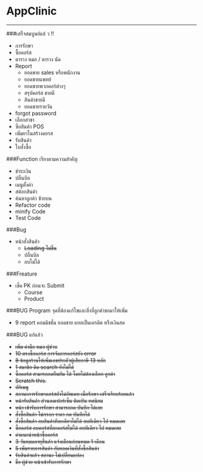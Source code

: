 # AppClinic
----------------------
###เสร็จสมบูนย์แล้ ว !!
- การรักษา
- ซื้อคอร์ส
- ตาราง หมอ / ตาราง นัด
- Report
    - ยอดขาย sales หรือพนักงาน
    - ยอดขายแพทย์
    - ยอดขายพวกคอร์ต่างๆ
    - สรุปคอร์ส ขายดี
    - สินค้าขายดี
    - ยอดขายรายวัน
- forgot password
- เลือกสาขา
- ซือสินค้า POS
- เพิ่มยาในสร้างคอรส
- รับสินค้า
- ใบสั่งซื้อ

###Function เรียงตามความสำคัญ
- ชำระเงิน
- ปลิ้นบิล
- เมนูตั้งค่า
- สต้อกสินค้า
- ค้นหาลูกค้า ซ้ายบน
- Refactor code
- minify Code
- Test Code

###Bug
+ หน้าสั่งสินค้า
    + ~~Loading ไม่ขึ้น~~
    + ปลิ้นบิล
    + ลบไม่ได้

###Freature
+ เช็ค PK ก่อนจะ Submit
    - Course
    - Product

###BUG Program จุดที่ต้องแก้ไขและสิ่งที่ลูกค้าขอมาให้เพิ่ม
+ 9 report คอมมิชชั่น ยอดขาย แยกเป็นเครดิต หรือเงินสด


###BUG แก้แล้ว 
+  ~~เพิ่ม ค่ามือ หมอ ผู้ช่วบ~~
+  ~~10 ตรงซื้อคอร์ส การจัดการคอร์สยัง error~~
+ ~~8 ข้อมูลร้านให้เพิ่มเลขประตัวผู้เสียภาษี 13 หลัก~~
+ ~~1 สมาชิก ติด search ยังไม่ได้~~
+ ~~ซื้อคอร์ส สามารถกดยืนยัน ได้ โดยไม่ต้องเลือก ลูกค้า~~
+ ~~Scratch this.~~
+ ~~บัก้เมนู~~
+ ~~สถานะการรักษาคอร์สยังไม่อัพเดท เมื่อรักษา เสร็จเรียบร้อยแล้ว~~
+ ~~หน้ารับสินค้า ส่วนลดเปอร์เซ็น ติดเป้น ทศนิยม~~
+ ~~หน้า เข้ารับการรักษา สามารถกด บันทึก ได้เลย~~
+ ~~สั่งซื้อสินค้า ไม่กรอก ราคา กด บันทึกได้~~
+ ~~สั่งซื้อสินค้า ลบสินค้าทีละเดียวไม่ได้ ลบทีเดียว ไป หมดเลย~~
+ ~~ซื้อคอร์ส ลบคอร์สที่ละคอร์สไม่ได้ ลบทีเดียว ไป หมดเลย~~
+ ~~ค่าแนะนำหน้าซื้อคอร์ส~~
+ ~~3 วันหมดอายุสิ้นค้า แจ้งเตือนก่อนหมด 1 เดือน~~
+ ~~5 เพิ่มรายการสินค้า กับยอดเงินที่สั่งซื้อสินค้า~~
+ ~~รับสินค้าแล้ว สถานะ ไม่เปลี่ยนแปลง~~
+ ~~ชื่อ ผู้ช่วย หน้าเข้ารับการรักษา~~

